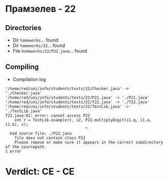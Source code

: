# Прамзелев - 22
## Directories
- Dir `homeworks`... found
- Dir `homeworks/22`... found
- File `homeworks/22/P22.java`... found
## Compiling
- Compilation log
```
'/home/red/uni/info/students/tests/22/Checker.java' -> './Checker.java'
'/home/red/uni/info/students/tests/22/P21.java' -> './P21.java'
'/home/red/uni/info/students/tests/22/T22.java' -> './T22.java'
'/home/red/uni/info/students/tests/22/TestLib.java' -> './TestLib.java'
T22.java:61: error: cannot access P22
    int r = TestLib.example(t, i2, P22.multiplyDigit(i1.q, i1.a, i1.k), s);
                                   ^
  bad source file: ./P22.java
    file does not contain class P22
    Please remove or make sure it appears in the correct subdirectory of the sourcepath.
1 error

```
# Verdict: **CE** - CE
